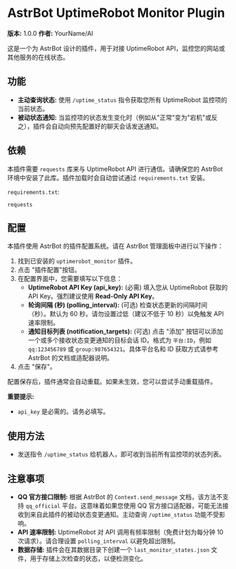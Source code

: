 # AstrBot UptimeRobot Monitor Plugin

**版本:** 1.0.0
**作者:** YourName/AI

这是一个为 AstrBot 设计的插件，用于对接 UptimeRobot API，监控您的网站或其他服务的在线状态。

## 功能

*   **主动查询状态:** 使用 `/uptime_status` 指令获取您所有 UptimeRobot 监控项的当前状态。
*   **被动状态通知:** 当监控项的状态发生变化时（例如从"正常"变为"宕机"或反之），插件会自动向预先配置好的聊天会话发送通知。

## 依赖

本插件需要 `requests` 库来与 UptimeRobot API 进行通信。请确保您的 AstrBot 环境中安装了此库。插件加载时会自动尝试通过 `requirements.txt` 安装。

`requirements.txt`:
```
requests
```

## 配置

本插件使用 AstrBot 的插件配置系统。请在 AstrBot 管理面板中进行以下操作：

1.  找到已安装的 `uptimerobot_monitor` 插件。
2.  点击 "插件配置"按钮。
3.  在配置界面中，您需要填写以下信息：
    *   **UptimeRobot API Key (api_key):** (必需) 填入您从 UptimeRobot 获取的 API Key。强烈建议使用 **Read-Only API Key**。
    *   **轮询间隔 (秒) (polling_interval):** (可选) 检查状态更新的间隔时间（秒）。默认为 60 秒。请勿设置过低（建议不低于 10 秒）以免触发 API 速率限制。
    *   **通知目标列表 (notification_targets):** (可选) 点击 "添加" 按钮可以添加一个或多个接收状态变更通知的目标会话 ID。格式为 `平台:ID`，例如 `qq:123456789` 或 `group:987654321`。具体平台名和 ID 获取方式请参考 AstrBot 的文档或适配器说明。
4.  点击 "保存"。

配置保存后，插件通常会自动重载。如果未生效，您可以尝试手动重载插件。

**重要提示:**

*   `api_key` 是必需的。请务必填写。

## 使用方法

*   发送指令 `/uptime_status` 给机器人，即可收到当前所有监控项的状态列表。

## 注意事项

*   **QQ 官方接口限制:** 根据 AstrBot 的 `Context.send_message` 文档，该方法不支持 `qq_official` 平台。这意味着如果您使用 QQ 官方接口适配器，可能无法接收到来自此插件的被动状态变更通知。主动查询 `/uptime_status` 功能不受影响。
*   **API 速率限制:** UptimeRobot 对 API 调用有频率限制（免费计划为每分钟 10 次请求）。请合理设置 `polling_interval` 以避免超出限制。
*   **数据存储:** 插件会在其数据目录下创建一个 `last_monitor_states.json` 文件，用于存储上次检查的状态，以便检测变化。 
